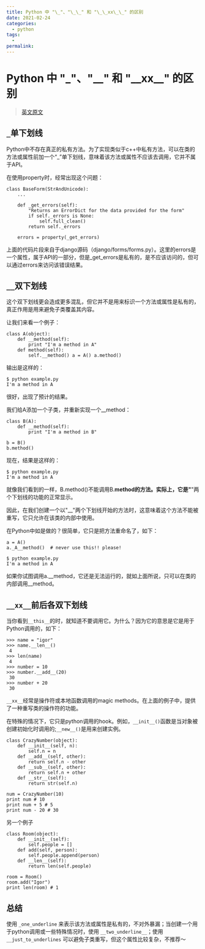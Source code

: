```yaml
---
title: Python 中 "\_"、"\_\_" 和 "\_\_xx\_\_" 的区别
date: 2021-02-24
categories:
  - python
tags:
  - 
permalink:
---
```


# Python 中 "\_"、"\_\_" 和 "\_\_xx\_\_" 的区别
> [英文原文](http://igorsobreira.com/2010/09/16/difference-between-one-underline-and-two-underlines-in-python.html)

## ```_```单下划线
Python中不存在真正的私有方法。为了实现类似于c++中私有方法，可以在类的方法或属性前加一个“_”单下划线，意味着该方法或属性不应该去调用，它并不属于API。

在使用property时，经常出现这个问题：
```
class BaseForm(StrAndUnicode):
    ...
    
    def _get_errors(self):
        "Returns an ErrorDict for the data provided for the form"
        if self._errors is None:
            self.full_clean()
        return self._errors
    
    errors = property(_get_errors)
```
上面的代码片段来自于django源码（django/forms/forms.py）。这里的errors是一个属性，属于API的一部分，但是_get_errors是私有的，是不应该访问的，但可以通过errors来访问该错误结果。

## ```__```双下划线
这个双下划线更会造成更多混乱，但它并不是用来标识一个方法或属性是私有的，真正作用是用来避免子类覆盖其内容。

让我们来看一个例子：
```
class A(object): 
    def __method(self): 
        print "I'm a method in A" 
    def method(self): 
        self.__method() a = A() a.method()
```
输出是这样的：
```
$ python example.py 
I'm a method in A
```
很好，出现了预计的结果。

我们给A添加一个子类，并重新实现一个__method：
```
class B(A): 
    def __method(self): 
        print "I'm a method in B" 

b = B() 
b.method()
```
现在，结果是这样的：
```
$ python example.py
I'm a method in A
```
就像我们看到的一样，B.method()不能调用B.__method的方法。实际上，它是"__"两个下划线的功能的正常显示。

因此，在我们创建一个以"__"两个下划线开始的方法时，这意味着这个方法不能被重写，它只允许在该类的内部中使用。

在Python中如是做的？很简单，它只是把方法重命名了，如下： 
```
a = A()
a._A__method()  # never use this!! please!
```
```
$ python example.py 
I'm a method in A
```
如果你试图调用a.__method，它还是无法运行的，就如上面所说，只可以在类的内部调用__method。

## ```__xx__```前后各双下划线
当你看到```__this__```的时，就知道不要调用它。为什么？因为它的意思是它是用于Python调用的，如下：
```
>>> name = "igor" 
>>> name.__len__()
 4 
>>> len(name)
 4 
>>> number = 10 
>>> number.__add__(20) 
 30 
>>> number + 20
 30
```
```__xx__```经常是操作符或本地函数调用的magic methods。在上面的例子中，提供了一种重写类的操作符的功能。

在特殊的情况下，它只是python调用的hook。例如，```__init__()```函数是当对象被创建初始化时调用的;```__new__()```是用来创建实例。
```
class CrazyNumber(object):
    def __init__(self, n): 
        self.n = n 
    def __add__(self, other): 
        return self.n - other 
    def __sub__(self, other): 
        return self.n + other 
    def __str__(self): 
        return str(self.n) 

num = CrazyNumber(10) 
print num # 10
print num + 5 # 5
print num - 20 # 30
```
另一个例子
```
class Room(object):
    def __init__(self): 
        self.people = [] 
    def add(self, person): 
        self.people.append(person) 
    def __len__(self): 
        return len(self.people)
 
room = Room() 
room.add("Igor") 
print len(room) # 1
```

## 总结
使用 ```_one_underline``` 来表示该方法或属性是私有的，不对外暴漏；当创建一个用于python调用或一些特殊情况时，使用 ```__two_underline__```；使用 ```__just_to_underlines``` 可以避免子类重写，但这个属性比较复杂，不推荐～
